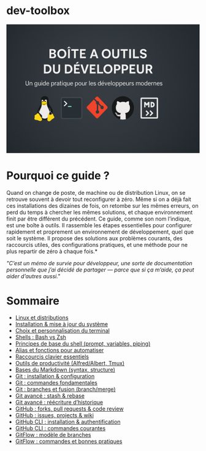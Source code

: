 # dev-toolbox
![Image introduction](file_00000000d09462439026b9b59456d85b.png)
# Pourquoi ce guide ?
Quand on change de poste, de machine ou de distribution Linux, on se retrouve souvent à devoir tout reconfigurer à zéro. Même si on a déjà fait ces installations des dizaines de fois, on retombe sur les mêmes erreurs, on perd du temps à chercher les mêmes solutions, et chaque environnement finit par être différent du précédent.
Ce guide, comme son nom l’indique, est une boîte à outils. Il rassemble les étapes essentielles pour configurer rapidement et proprement un environnement de développement, quel que soit le système. Il propose des solutions aux problèmes courants, des raccourcis utiles, des configurations pratiques, et une méthode pour ne plus repartir de zéro à chaque fois.*

*"C’est un mémo de survie pour développeur, une sorte de documentation personnelle que j’ai décidé de partager — parce que si ça m’aide, ça peut aider d’autres aussi."*
# Sommaire 
- [Linux et distributions](#linux-et-distributions)
- [Installation & mise à jour du système](#installation--mise-à-jour-du-système)
- [Choix et personnalisation du terminal](#choix-et-personnalisation-du-terminal)
- [Shells : Bash vs Zsh](#shells-bash-vs-zsh)
- [Principes de base du shell (prompt, variables, piping)](#principes-de-base-du-shell-prompt-variables-piping)
- [Alias et fonctions pour automatiser](#alias-et-fonctions-pour-automatiser)
- [Raccourcis clavier essentiels](#raccourcis-clavier-essentiels)
- [Outils de productivité (Alfred/Albert, Tmux)](#outils-de-productivité-alfredalbert-tmux)
- [Bases du Markdown (syntax, structure)](#bases-du-markdown-syntax-structure)
- [Git : installation & configuration](#git-installation--configuration)
- [Git : commandes fondamentales](#git-commandes-fondamentales)
- [Git : branches et fusion (branch/merge)](#git-branches-et-fusion-branchmerge)
- [Git avancé : stash & rebase](#git-avancé-stash--rebase)
- [Git avancé : réécriture d’historique](#git-avancé-réecriture-dhistorique)
- [GitHub : forks, pull requests & code review](#github-forks-pull-requests--code-review)
- [GitHub : issues, projects & wiki](#github-issues-projects--wiki)
- [GitHub CLI : installation & authentification](#github-cli-installation--authentification)
- [GitHub CLI : commandes courantes](#github-cli-commandes-courantes)
- [GitFlow : modèle de branches](#gitflow-modèle-de-branches)
- [GitFlow : commandes et bonnes pratiques](#gitflow-commandes-et-bonnes-pratiques)


